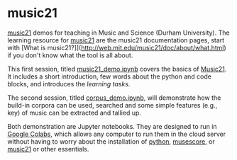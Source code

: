 # music21
[music21](http://web.mit.edu/music21/) demos for teaching in Music and Science (Durham University). The learning resource for [music21](http://web.mit.edu/music21/) are the music21 documentation pages, start with [What is music21?]](http://web.mit.edu/music21/doc/about/what.html) if you don't know what the tool is all about. 

This first session, titled [music21_demo.ipynb](https://github.com/tuomaseerola/music21/blob/master/music21_demo.ipynb) covers the basics of [Music21](http://web.mit.edu/music21/). It includes a short introduction, few words about the python and code blocks, and introduces the *learning tasks*.

The second session, titled [corpus_demo.ipynb](https://github.com/tuomaseerola/music21/blob/master/corpus_demo.ipynb), will demonstrate how the build-in corpora can be used, searched and some simple features (e.g., key) of music can be extracted and tallied up.

Both demonstration are Jupyter notebooks. They are designed to run in [Google Colabs](https://colab.research.google.com/notebooks/intro.ipynb#recent=true), which allows any computer to run them in the cloud server without having to worry about the installation of [python](https://www.python.org), [musescore](https://musescore.org/en), or [music21](http://web.mit.edu/music21/) or other essentials.


